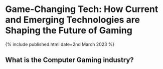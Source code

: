 # **Game-Changing Tech: How Current and Emerging Technologies are Shaping the Future of Gaming**

{% include published.html date=2nd March 2023 %}

## What is the Computer Gaming industry?
